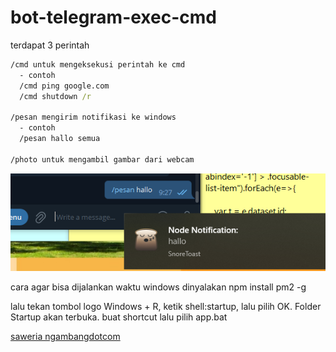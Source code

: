 # bot-telegram-exec-cmd

terdapat 3 perintah 
```bat
/cmd untuk mengeksekusi perintah ke cmd
  - contoh 
  /cmd ping google.com
  /cmd shutdown /r 
  
/pesan mengirim notifikasi ke windows 
  - contoh 
  /pesan hallo semua
  
/photo untuk mengambil gambar dari webcam 
```

![alt text](notif.png)

cara agar bisa dijalankan waktu windows dinyalakan 
npm install pm2 -g

lalu tekan tombol logo Windows  + R, ketik shell:startup, lalu pilih OK. Folder Startup akan terbuka.
buat shortcut lalu pilih app.bat


[saweria ngambangdotcom](https://saweria.co/ngambangdotcom)
